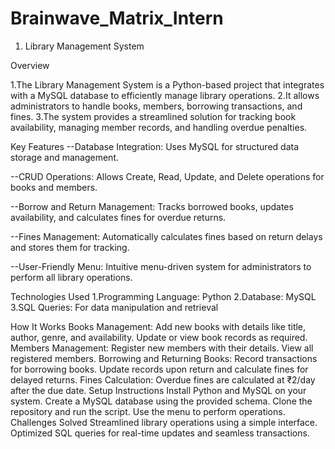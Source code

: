 # Brainwave_Matrix_Intern

1. Library Management System
   
Overview

1.The Library Management System is a Python-based project that integrates with a MySQL database to efficiently manage library operations.
2.It allows administrators to handle books, members, borrowing transactions, and fines.
3.The system provides a streamlined solution for tracking book availability, managing member records, and handling overdue penalties.

Key Features
--Database Integration: Uses MySQL for structured data storage and management.

--CRUD Operations: Allows Create, Read, Update, and Delete operations for books and members.

--Borrow and Return Management: Tracks borrowed books, updates availability, and calculates fines for overdue returns.

--Fines Management: Automatically calculates fines based on return delays and stores them for tracking.

--User-Friendly Menu: Intuitive menu-driven system for administrators to perform all library operations.

Technologies Used
1.Programming Language: Python
2.Database: MySQL
3.SQL Queries: For data manipulation and retrieval

How It Works
Books Management:
Add new books with details like title, author, genre, and availability.
Update or view book records as required.
Members Management:
Register new members with their details.
View all registered members.
Borrowing and Returning Books:
Record transactions for borrowing books.
Update records upon return and calculate fines for delayed returns.
Fines Calculation:
Overdue fines are calculated at ₹2/day after the due date.
Setup Instructions
Install Python and MySQL on your system.
Create a MySQL database using the provided schema.
Clone the repository and run the script.
Use the menu to perform operations.
Challenges Solved
Streamlined library operations using a simple interface.
Optimized SQL queries for real-time updates and seamless transactions.

